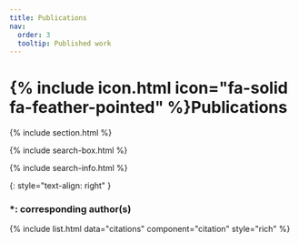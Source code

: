 ```yaml
---
title: Publications
nav:
  order: 3
  tooltip: Published work
---
```


# {% include icon.html icon="fa-solid fa-feather-pointed" %}Publications

{% include section.html %}

{% include search-box.html %}

{% include search-info.html %}

{: style="text-align: right" }
### *: corresponding author(s) </p>

{% include list.html data="citations" component="citation" style="rich" %}
